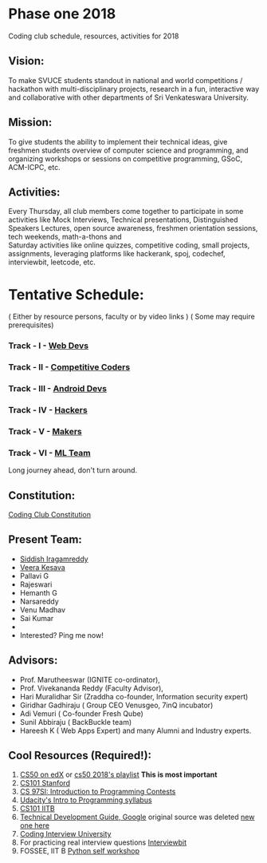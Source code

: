# Phase one 2018
Coding club schedule, resources, activities for 2018

## Vision:
To make SVUCE students standout in national and world competitions / hackathon with multi-disciplinary projects, research in a fun, interactive way and collaborative with other departments of Sri Venkateswara University.

## Mission:
To give students the ability to implement their technical ideas, give freshmen students overview of computer science and programming, and organizing workshops or sessions on competitive programming, GSoC, ACM-ICPC, etc.

## Activities:
Every Thursday, all club members come together to participate in some activities like Mock Interviews, Technical presentations, Distinguished Speakers Lectures, open source awareness, freshmen orientation sessions, tech weekends, math-a-thons and <br>
Saturday activities like online quizzes, competitive coding, small projects, assignments, leveraging platforms like hackerank, spoj, codechef, interviewbit, leetcode, etc.

# Tentative Schedule:
( Either by resource persons, faculty or by video links )
( Some may require prerequisites)
### Track - I - [Web Devs](Web%20Development.md)
### Track - II - [Competitive Coders](Competitive_Programming.md)
### Track - III - [Android Devs](Android_Development.md)
### Track - IV - [Hackers](Information_Security.md)
### Track - V - [Makers](IoT.md)
### Track - VI - [ML Team](Machine_Learning.md)
Long journey ahead, don't turn around.

## Constitution:
[Coding Club Constitution](http://bit.ly/CConstitution)

## Present Team: 
- [Siddish Iragamreddy](https://www.linkedin.com/in/siddish-reddy-iragam-reddy/)
- [Veera Kesava](https://www.linkedin.com/in/veerakesava-reddy-279003154/)
- Pallavi G
- Rajeswari
- Hemanth G
- Narsareddy
- Venu Madhav
- Sai Kumar
- 
- Interested? Ping me now!

## Advisors:
- Prof. Marutheeswar (IGNITE co-ordinator), 
- Prof. Vivekananda Reddy (Faculty Advisor),
- Hari Muralidhar Sir (Zraddha co-founder, Information security expert)
- Giridhar Gadhiraju ( Group CEO Venusgeo, 7inQ incubator)
- Adi Vemuri ( Co-founder Fresh Qube)
- Sunil Abbiraju ( BackBuckle team)
- Hareesh K ( Web Apps Expert)
and many Alumni and Industry experts.

## Cool Resources (Required!):
1. [CS50 on edX](https://www.edx.org/course/cs50s-introduction-computer-science-harvardx-cs50x) or [cs50 2018's playlist](https://www.youtube.com/playlist?list=PLhQjrBD2T382eX9-tF75Wa4lmlC7sxNDH) **This is most important**
2. [CS101 Stanford](https://web.stanford.edu/class/cs101/index.html#schedule)
3. [CS 97SI: Introduction to Programming Contests](http://web.stanford.edu/class/cs97si/)
4. [Udacity's Intro to Programming syllabus](https://s3.amazonaws.com/video.udacity-data.com/topher/2018/June/5b196ac0_ipnd-syllabus-6.0/ipnd-syllabus-6.0.pdf)
5. [CS101 IITB](https://www.cse.iitb.ac.in/~cs101/2017.1/)
6. [Technical Development Guide, Google](https://github.com/ECB-Bikaner/google-guide-to-technical-development) original source was deleted [new one here](https://techdevguide.withgoogle.com/)
7. [Coding Interview University](https://github.com/jwasham/coding-interview-university)
8. For practicing real interview questions [Interviewbit](http://bit.ly/2NFivLT)
9. FOSSEE, IIT B [Python self workshop](https://python-workshops.fossee.in/self_workshop)
